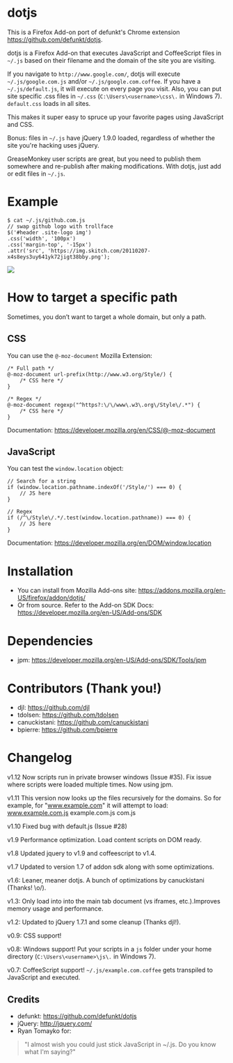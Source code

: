 dotjs
=====

This is a Firefox Add-on port of defunkt's Chrome extension <https://github.com/defunkt/dotjs>.

dotjs is a Firefox Add-on that executes JavaScript and CoffeeScript files in `~/.js` based on their filename and the domain of the site you are visiting.

If you navigate to `http://www.google.com/`, dotjs will execute `~/.js/google.com.js` and/or `~/.js/google.com.coffee`. If you have a `~/.js/default.js`, it will execute on every page you visit. Also, you can put site specific .css files in `~/.css` (`C:\Users\<username>\css\.` in Windows 7). `default.css` loads in all sites.

This makes it super easy to spruce up your favorite pages using JavaScript and CSS.

Bonus:  files in `~/.js` have jQuery 1.9.0 loaded, regardless  of  whether  the  site  you're  hacking uses jQuery.

GreaseMonkey user scripts are great, but you need to publish them somewhere and re-publish after making modifications. With dotjs, just add or edit files in `~/.js`.

# Example

    $ cat ~/.js/github.com.js
    // swap github logo with trollface
    $('#header .site-logo img')
    .css('width', '100px')
    .css('margin-top', '-15px')
    .attr('src', 'https://img.skitch.com/20110207-x4s8eys3uy641yk72jigt38bby.png');

![](https://dl.dropbox.com/u/361064/dotjs.png)

# How to target a specific path

Sometimes, you don’t want to target a whole domain, but only a path.

## CSS

You can use the `@-moz-document` Mozilla Extension:

    /* Full path */
    @-moz-document url-prefix(http://www.w3.org/Style/) {
        /* CSS here */
    }

    /* Regex */
    @-moz-document regexp("^https?:\/\/www\.w3\.org\/Style\/.*") {
        /* CSS here */
    }

Documentation: https://developer.mozilla.org/en/CSS/@-moz-document

## JavaScript

You can test the `window.location` object:

    // Search for a string
    if (window.location.pathname.indexOf('/Style/') === 0) {
        // JS here
    }

    // Regex
    if (/^\/Style\/.*/.test(window.location.pathname)) === 0) {
        // JS here
    }

Documentation: https://developer.mozilla.org/en/DOM/window.location

# Installation

- You can install from Mozilla Add-ons site: <https://addons.mozilla.org/en-US/firefox/addon/dotjs/>
- Or from source. Refer to the Add-on SDK Docs: <https://developer.mozilla.org/en-US/Add-ons/SDK>

# Dependencies

- jpm: <https://developer.mozilla.org/en-US/Add-ons/SDK/Tools/jpm>

# Contributors (Thank you!)

- djl: <https://github.com/djl>
- tdolsen: <https://github.com/tdolsen>
- canuckistani: <https://github.com/canuckistani>
- bpierre: <https://github.com/bpierre>

# Changelog
v1.12 Now scripts run in private browser windows (Issue #35). Fix issue where scripts were loaded multiple times. Now using jpm.

v1.11 This version now looks up the files recursively for the domains. So for example, for "www.example.com" it will attempt to load:
    www.example.com.js
    example.com.js
    com.js

v1.10 Fixed bug with default.js (Issue #28)

v1.9 Performance optimization. Load content scripts on DOM ready.

v1.8 Updated jquery to v1.9 and coffeescript to v1.4.

v1.7 Updated to version 1.7 of addon sdk along with some optimizations.

v1.6: Leaner, meaner dotjs. A bunch of optimizations by canuckistani (Thanks! \o/).

v1.3: Only load into into the main tab document (vs iframes, etc.).Improves memory usage and performance.

v1.2: Updated to jQuery 1.7.1 and some cleanup (Thanks djl!).

v0.9: CSS support!

v0.8: Windows support! Put your scripts in a `js` folder under your home directory (`C:\Users\<username>\js\.` in Windows 7).

v0.7: CoffeeScript support! `~/.js/example.com.coffee` gets transpiled to JavaScript and executed.

## Credits

- defunkt: <https://github.com/defunkt/dotjs>
- jQuery: <http://jquery.com/>
- Ryan Tomayko for:

> "I almost wish you could just stick JavaScript in ~/.js. Do you know what I'm saying?"
